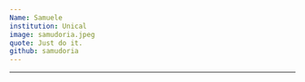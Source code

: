 ```yaml
---
Name: Samuele
institution: Unical
image: samudoria.jpeg 
quote: Just do it.
github: samudoria
---
```

---
